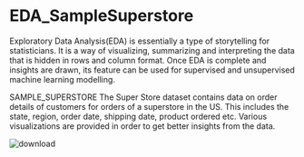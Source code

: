# EDA_SampleSuperstore
Exploratory Data Analysis(EDA) is essentially a type of storytelling for statisticians. It is a way of visualizing, summarizing and interpreting the data that is hidden in rows and column format. Once EDA is complete and insights are drawn, its feature can be used for supervised and unsupervised machine learning modelling.

SAMPLE_SUPERSTORE
The Super Store dataset contains data on order details of customers for orders of a superstore in the US. This includes the state, region, order date, shipping date, product ordered etc.
Various visualizations are provided in order to get better insights from the data. 


![download](https://user-images.githubusercontent.com/41074452/156034824-b0b292de-5ca4-4f22-8de5-9013951b0a13.png)

